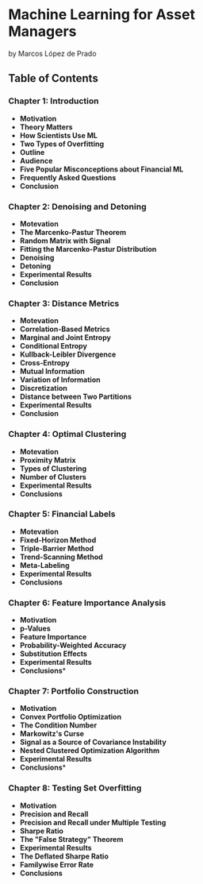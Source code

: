 # Machine Learning for Asset Managers
by Marcos López de Prado

## Table of Contents

### Chapter 1: Introduction
* **Motivation** 
* **Theory Matters** 
* **How Scientists Use ML** 
* **Two Types of Overfitting**
* **Outline**
* **Audience**
* **Five Popular Misconceptions about Financial ML**
* **Frequently Asked Questions**
* **Conclusion**

### Chapter 2: Denoising and Detoning
* **Motevation** 
* **The Marcenko-Pastur Theorem** 
* **Random Matrix with Signal** 
* **Fitting the Marcenko-Pastur Distribution** 
* **Denoising**
* **Detoning**
* **Experimental Results**
* **Conclusion**
  
### Chapter 3: Distance Metrics
* **Motevation** 
* **Correlation-Based Metrics**
* **Marginal and Joint Entropy**
* **Conditional Entropy**
* **Kullback-Leibler Divergence**
* **Cross-Entropy**
* **Mutual Information**
* **Variation of Information**
* **Discretization**
* **Distance between Two Partitions**
* **Experimental Results** 
* **Conclusion**

### Chapter 4: Optimal Clustering
* **Motevation**
* **Proximity Matrix**
* **Types of Clustering**
* **Number of Clusters**
* **Experimental Results**
* **Conclusions**
  
### Chapter 5: Financial Labels
* **Motevation**
* **Fixed-Horizon Method**
* **Triple-Barrier Method**
* **Trend-Scanning Method**
* **Meta-Labeling**
* **Experimental Results**
* **Conclusions**
  
### Chapter 6: Feature Importance Analysis
* **Motivation** 
* **p-Values** 
* **Feature Importance** 
* **Probability-Weighted Accuracy**
* **Substitution Effects**
* **Experimental Results**
* **Conclusions***

### Chapter 7: Portfolio Construction
* **Motivation** 
* **Convex Portfolio Optimization** 
* **The Condition Number** 
* **Markowitz's Curse**
* **Signal as a Source of Covariance Instability**
* **Nested Clustered Optimization Algorithm**
* **Experimental Results**
* **Conclusions***

### Chapter 8: Testing Set Overfitting
* **Motivation** 
* **Precision and Recall**
* **Precision and Recall under Multiple Testing**
* **Sharpe Ratio**
* **The "False Strategy" Theorem**
* **Experimental Results**
* **The Deflated Sharpe Ratio**
* **Familywise Error Rate**
* **Conclusions**
